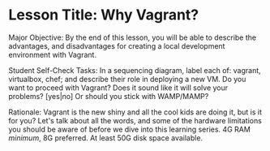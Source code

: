 # Lesson Title: Why Vagrant?

Major Objective: By the end of this lesson, you will be able to describe the advantages, and disadvantages for creating a local development environment with Vagrant.

Student Self-Check Tasks: In a sequencing diagram, label each of: vagrant, virtualbox, chef; and describe their role in deploying a new VM. Do you want to proceed with Vagrant? Does it sound like it will solve your problems? [yes|no] Or should you stick with WAMP/MAMP?

Rationale: Vagrant is the new shiny and all the cool kids are doing it, but is it for you? Let's talk about all the words, and some of the hardware limitations you should be aware of before we dive into this learning series. 4G RAM *minimum*, 8G preferred. At least 50G disk space available.
